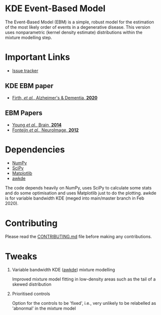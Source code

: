 KDE Event-Based Model
=================

The Event-Based Model (EBM) is a simple, robust model for the estimation of the most likely order of events in a degenerative disease. This version uses nonparametric (kernel density estimate) distributions within the mixture modelling step.

Important Links
===============

- [Issue tracker](https://github.com/ucl-pond/kde_ebm/issues)

KDE EBM paper
-------------
- [Firth, *et al.*, Alzheimer's & Dementia, **2020**](https://doi.org/10.1002/alz.12083)

EBM Papers
----------
- [Young *et al.*, Brain, **2014**](https://doi.org/10.1093/brain/awu176)
- [Fonteijn *et al.*, NeuroImage, **2012**](https://doi.org/10.1016/j.neuroimage.2012.01.062)

Dependencies
============
- [NumPy](https://github.com/numpy/numpy)
- [SciPy](https://github.com/scipy/scipy)
- [Matplotlib](https://github.com/matplotlib/matplotlib)
- [awkde](https://github.com/noxtoby/awkde)

The code depends heavily on NumPy, uses SciPy to calculate some stats and do some optimisation and uses Matplotlib just to do the plotting. awkde is for variable bandwidth KDE (meged into main/master branch in Feb 2020).

Contributing
============
Please read the [CONTRIBUTING.md](CONTRIBUTING.md) file before making any contributions.

Tweaks
======

1. Variable bandwidth KDE ([awkde](https://github.com/noxtoby/awkde)) mixture modelling

   Improved mixture model fitting in low-density areas such as the tail of a skewed distribution
  
2. Prioritised controls

   Option for the controls to be 'fixed', i.e., very unlikely to be relabelled as 'abnormal' in the mixture model
